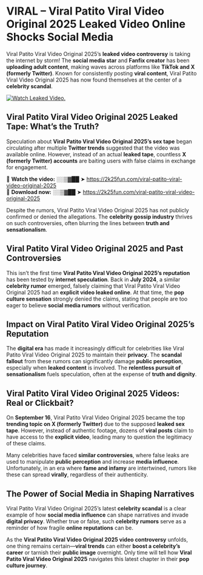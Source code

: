 # VIRAL – Viral Patito Viral Video Original 2025 Leaked Video Online Shocks Social Media 

Viral Patito Viral Video Original 2025’s **leaked video controversy** is taking the internet by storm! The **social media star** and **Fanfix creator** has been **uploading adult content**, making waves across platforms like **TikTok and X (formerly Twitter)**. Known for consistently posting **viral content**, Viral Patito Viral Video Original 2025 has now found themselves at the center of a **celebrity scandal**.  

[![Watch Leaked Video.](https://miro.medium.com/v2/resize:fit:828/format:webp/1*cilzJN44JGOrTw9NJCrNHA.gif "Watch Leaked Video")](https://2k25fun.com/viral-patito-viral-video-original-2025)

## **Viral Patito Viral Video Original 2025 Leaked Tape: What’s the Truth?**  
Speculation about **Viral Patito Viral Video Original 2025’s sex tape** began circulating after multiple **Twitter trends** suggested that the video was available online. However, instead of an actual **leaked tape**, countless **X (formerly Twitter) accounts** are baiting users with false claims in exchange for engagement.  

🔹 **Watch the video:** ░░▒▓██ ➤ https://2k25fun.com/viral-patito-viral-video-original-2025  
🔹 **Download now:** ░░▒▓██ ➤ https://2k25fun.com/viral-patito-viral-video-original-2025  

Despite the rumors, Viral Patito Viral Video Original 2025 has not publicly confirmed or denied the allegations. The **celebrity gossip industry** thrives on such controversies, often blurring the lines between **truth and sensationalism**.  

## **Viral Patito Viral Video Original 2025 and Past Controversies**  
This isn’t the first time **Viral Patito Viral Video Original 2025’s reputation** has been tested by **internet speculation**. Back in **July 2024**, a similar **celebrity rumor** emerged, falsely claiming that Viral Patito Viral Video Original 2025 had an **explicit video leaked online**. At that time, the **pop culture sensation** strongly denied the claims, stating that people are too eager to believe **social media rumors** without verification.  

## **Impact on Viral Patito Viral Video Original 2025’s Reputation**  
The **digital era** has made it increasingly difficult for celebrities like Viral Patito Viral Video Original 2025 to maintain their **privacy**. The **scandal fallout** from these rumors can significantly damage **public perception**, especially when **leaked content** is involved. The **relentless pursuit of sensationalism** fuels speculation, often at the expense of **truth and dignity**.  

## **Viral Patito Viral Video Original 2025 Videos: Real or Clickbait?**  
On **September 16**, Viral Patito Viral Video Original 2025 became the top **trending topic on X (formerly Twitter)** due to the supposed **leaked sex tape**. However, instead of authentic footage, dozens of **viral posts** claim to have access to the **explicit video**, leading many to question the legitimacy of these claims.  

Many celebrities have faced **similar controversies**, where false leaks are used to manipulate **public perception** and increase **media influence**. Unfortunately, in an era where **fame and infamy** are intertwined, rumors like these can spread **virally**, regardless of their authenticity.  

## **The Power of Social Media in Shaping Narratives**  
Viral Patito Viral Video Original 2025’s latest **celebrity scandal** is a clear example of how **social media influence** can shape narratives and invade **digital privacy**. Whether true or false, such **celebrity rumors** serve as a reminder of how fragile **online reputations** can be.  

As the **Viral Patito Viral Video Original 2025 video controversy** unfolds, one thing remains certain—**viral trends** can either **boost a celebrity’s career** or tarnish their **public image** overnight. Only time will tell how **Viral Patito Viral Video Original 2025** navigates this latest chapter in their **pop culture journey**. 